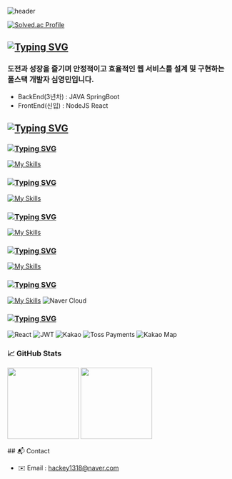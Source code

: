 <div>

![header](https://capsule-render.vercel.app/api?type=waving&color=gradient&customColorList=24&height=200&text=Hackey's%20GITHUB&fontSize=50&animation=twinkling&fontAlign=68&fontAlignY=36)

[![Solved.ac Profile](http://mazassumnida.wtf/api/v2/generate_badge?boj=hackey1318)](https://solved.ac/profile/hackey1318)

<div>

## [![Typing SVG](https://readme-typing-svg.demolab.com?font=Fira+Code&weight=600&pause=1000&color=FFFFFF&width=435&lines=About+Me)](https://git.io/typing-svg)

### 도전과 성장을 즐기며 안정적이고 효율적인 웹 서비스를 설계 및 구현하는 풀스택 개발자  심영민입니다.
- BackEnd(3년차) : JAVA SpringBoot 
- FrontEnd(신입) : NodeJS React
</div>


## [![Typing SVG](https://readme-typing-svg.demolab.com?font=Fira+Code&weight=600&pause=1000&color=FFFFFF&width=435&lines=%F0%9F%9B%A0+Skill+Stack)](https://git.io/typing-svg)

### [![Typing SVG](https://readme-typing-svg.demolab.com?font=Fira+Code&weight=600&pause=1000&color=FFFFFF&width=435&lines=Language)](https://git.io/typing-svg)
[![My Skills](https://skillicons.dev/icons?i=c,cpp,java,py,nodejs)](https://skillicons.dev)
### [![Typing SVG](https://readme-typing-svg.demolab.com?font=Fira+Code&weight=600&pause=1000&color=FFFFFF&width=435&lines=DataBase)](https://git.io/typing-svg)
[![My Skills](https://skillicons.dev/icons?i=mysql,elasticsearch,redis)](https://skillicons.dev)
### [![Typing SVG](https://readme-typing-svg.demolab.com?font=Fira+Code&weight=600&pause=1000&color=FFFFFF&width=435&lines=Tools+%2F+Platforms)](https://git.io/typing-svg)
[![My Skills](https://skillicons.dev/icons?i=docker,git,github,gitlab,figma,postman)](https://skillicons.dev)
### [![Typing SVG](https://readme-typing-svg.demolab.com?font=Fira+Code&weight=600&pause=1000&color=FFFFFF&width=435&lines=Frameworks)](https://git.io/typing-svg)
[![My Skills](https://skillicons.dev/icons?i=spring)](https://skillicons.dev)
### [![Typing SVG](https://readme-typing-svg.demolab.com?font=Fira+Code&weight=600&pause=1000&color=FFFFFF&width=435&lines=deployment)](https://git.io/typing-svg)
[![My Skills](https://skillicons.dev/icons?i=aws)](https://skillicons.dev)
![Naver Cloud](https://img.shields.io/badge/naver%20cloud-03C75A?style=for-the-badge&logoColor=white)
### [![Typing SVG](https://readme-typing-svg.demolab.com?font=Fira+Code&weight=600&pause=1000&color=FFFFFF&width=435&lines=library)](https://git.io/typing-svg)
![React](https://img.shields.io/badge/react-%2320232a.svg?style=for-the-badge&logo=react&logoColor=%2361DAFB)
![JWT](https://img.shields.io/badge/JWT-black?style=for-the-badge&logo=JSON%20web%20tokens)
![Kakao](https://img.shields.io/badge/Kakao-FFCD00.svg?style=for-the-badge&logo=kakao&logoColor=black)
![Toss Payments](https://img.shields.io/badge/Toss_Payments-0064FF.svg?style=for-the-badge&logo=toss&logoColor=white)
![Kakao Map](https://img.shields.io/badge/Kakao_Map-FFCD00.svg?style=for-the-badge&logo=kakaotalk&logoColor=black)

</div>

### 📈 GitHub Stats
<p>
  <img src="https://github-readme-stats.vercel.app/api?username=hackey1318&show_icons=true&theme=one_dark_pro" height="160px"/>
  <img src="https://github-readme-stats.vercel.app/api/top-langs/?username=hackey1318&layout=compact&theme=one_dark_pro" height="160px"/>
</p>

<div>
## 📬 Contact

- ✉️ Email : hackey1318@naver.com 

</div>
